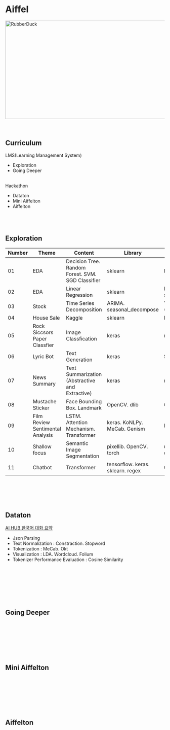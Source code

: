 
# Aiffel
<img src="https://velog.velcdn.com/images/leejaejun/post/f28d0ac3-0ff7-4489-89f6-9a161bf4cc9d/ee.png" width="600px" height="310px" title="px(픽셀) 크기 설정" alt="RubberDuck"></img><br/>
<br/><br/>

## Curriculum
LMS(Learning Management System)
* Exploration
* Going Deeper

<br/>Hackathon
* Dataton
* Mini Aiffelton
* Aiffelton
<br/><br/><br/><br/>

## Exploration
|Number|Theme|Content|Library|Data|
|---|---|---|---|---|
|01|EDA|Decision Tree. Random Forest. SVM. SGD Classifier|sklearn|load_digits, wine, breast_cancer|
|02|EDA|Linear Regression|sklearn|load_diabetes. Forecast use of a city bikeshare system|
|03|Stock|Time Series Decomposition|ARIMA. seasonal_decompose|Yahoo Finance : Samsung Electronics Co., Ltd. (005930.KS)|
|04|House Sale|Kaggle|sklearn|House Sales in King County|
|05|Rock Siccsors Paper Classfier|Image Classfication|keras|rock scissors paper image|
|06|Lyric Bot|Text Generation|keras|Song_Lyrics|
|07|News Summary|Text Summarization (Abstractive and Extractive)|keras|news_summary_more|
|08|Mustache Sticker|Face Bounding Box. Landmark|OpenCV. dlib|CelebA. ibug 300-W|
|09|Film Review Sentimental Analysis|LSTM. Attention Mechanism. Transformer|keras. KoNLPy. MeCab. Genism|Naver sentiment movie corpus v1.0|
|10|Shallow focus|Semantic Image Segmentation|pixellib. OpenCV. torch|unsplash image. deeplabv3_xception_tf_dim_ordering_tf_kernels|
|11|Chatbot|Transformer|tensorflow. keras. sklearn. regex|Chatbot data for Korean v1.0|

<br/><br/><br/><br/>

## Dataton
[AI HUB 한국어 대화 요약](https://aihub.or.kr/aidata/30714)
* Json Parsing
* Text Normalization : Constraction. Stopword
* Tokenization : MeCab. Okt
* Visualization : LDA. Wordcloud. Folium
* Tokenizer Performance Evaluation : Cosine Similarity

<br/><br/><br/><br/><br/><br/>
## Going Deeper
<br/><br/><br/><br/><br/><br/>
## Mini Aiffelton
<br/><br/><br/><br/><br/><br/>
## Aiffelton
<br/><br/><br/><br/><br/><br/>

